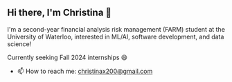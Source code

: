 ## Hi there, I'm Christina 👋

I'm a second-year financial analysis risk management (FARM) student at the University of Waterloo, interested in ML/AI, software development, and data science!

Currently seeking Fall 2024 internships 😄

- 📫 How to reach me: christinax200@gmail.com

<!--
**XieChristina/XieChristina** is a ✨ _special_ ✨ repository because its `README.md` (this file) appears on your GitHub profile.

Here are some ideas to get you started:

- 🔭 I’m currently working on ...
- 🌱 I’m currently learning ...
- 👯 I’m looking to collaborate on ...
- 🤔 I’m looking for help with ...
- 💬 Ask me about ...
- 📫 How to reach me: ...
- 😄 Pronouns: ...
- ⚡ Fun fact: ...
-->
